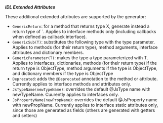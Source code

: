 ___IDL Extended Attributes___

These additional extended attributes are supported by the generator:
- `GenericReturn`: for a method that returns type X, generate instead a return type of
<T> <T extends X>`. Applies to interface methods only (including callbacks when defined 
as callback interface).
- `GenericSub(T)`: substitutes the following type with the type parameter. Applies
to methods (for their return type), method arguments, interface attributes and dictionary 
members.
- `GenericParameter(T)`: makes the type a type parameterized with T. Applies to interfaces, 
dictionaries, methods (for their return type) if the return type is ObjectType,
method arguments if the type is ObjectType, and dictionary members if the type
is ObjectType
- `Deprecated`: adds the `@Deprecated` annotation to the method or attribute. Currently 
applies to interface methods and attributes only.
- `JsTypeName(newTypeName)`: overrides the default @JsType name with newTypeName. Cuurently 
  applies to interfaces only.
- `JsPropertyName(newPropName)`: overrides the default @JsProperty name with newPropName. 
Currently applies to interface static attributes only, since those are generated as fields 
(others are generated with getters and setters)
